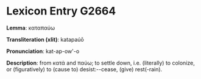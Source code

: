 # Lexicon Entry G2664

**Lemma**: καταπαύω

**Transliteration (xlit)**: katapaúō

**Pronunciation**: kat-ap-ow'-o

**Description**:
from κατά and παύω; to settle down, i.e. (literally) to colonize, or (figuratively) to (cause to) desist:--cease, (give) rest(-rain).
